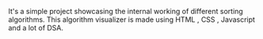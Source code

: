 It's a simple project showcasing the internal working of different sorting algorithms.
This algorithm visualizer is made using HTML , CSS , Javascript and a lot of DSA.
